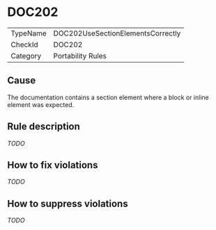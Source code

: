 # DOC202

<table>
<tr>
  <td>TypeName</td>
  <td>DOC202UseSectionElementsCorrectly</td>
</tr>
<tr>
  <td>CheckId</td>
  <td>DOC202</td>
</tr>
<tr>
  <td>Category</td>
  <td>Portability Rules</td>
</tr>
</table>

## Cause

The documentation contains a section element where a block or inline element was expected.

## Rule description

*TODO*

## How to fix violations

*TODO*

## How to suppress violations

*TODO*
